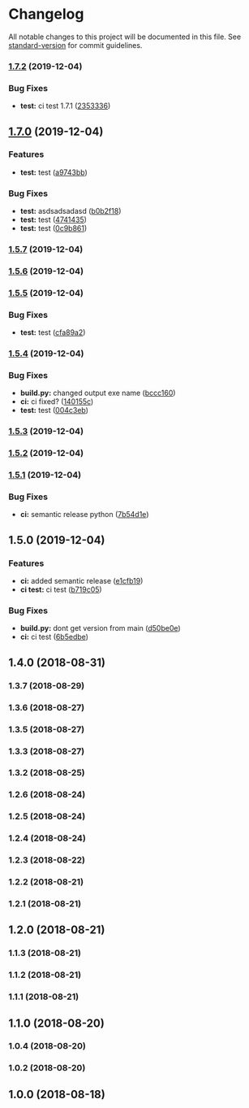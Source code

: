 # Changelog

All notable changes to this project will be documented in this file. See [standard-version](https://github.com/conventional-changelog/standard-version) for commit guidelines.

### [1.7.2](https://github.com/seyahdoo/TabletopTurkeyifier/compare/v1.7.0...v1.7.2) (2019-12-04)


### Bug Fixes

* **test:** ci test 1.7.1 ([2353336](https://github.com/seyahdoo/TabletopTurkeyifier/commit/2353336a40d820a939763fe6c2e764ecd56b5480))

## [1.7.0](https://github.com/seyahdoo/TabletopTurkeyifier/compare/v1.6.0...v1.7.0) (2019-12-04)


### Features

* **test:** test ([a9743bb](https://github.com/seyahdoo/TabletopTurkeyifier/commit/a9743bb69c7737709b9188e299d3c91372d61cae))


### Bug Fixes

* **test:** asdsadsadasd ([b0b2f18](https://github.com/seyahdoo/TabletopTurkeyifier/commit/b0b2f18bc5f2f5e4206bf8ff6ef2fa209a4907ff))
* **test:** test ([4741435](https://github.com/seyahdoo/TabletopTurkeyifier/commit/4741435fd1e3a70404c2c3040d949d302a58ea00))
* **test:** test ([0c9b861](https://github.com/seyahdoo/TabletopTurkeyifier/commit/0c9b8619e5bfeb8a598c3b6b3d9ae796f2297b82))

### [1.5.7](https://github.com/seyahdoo/TabletopTurkeyifier/compare/v1.5.6...v1.5.7) (2019-12-04)

### [1.5.6](https://github.com/seyahdoo/TabletopTurkeyifier/compare/v1.5.5...v1.5.6) (2019-12-04)

### [1.5.5](https://github.com/seyahdoo/TabletopTurkeyifier/compare/v1.5.4...v1.5.5) (2019-12-04)


### Bug Fixes

* **test:** test ([cfa89a2](https://github.com/seyahdoo/TabletopTurkeyifier/commit/cfa89a2bcd212d7dffe158d053ccb416ea55bac9))

### [1.5.4](https://github.com/seyahdoo/TabletopTurkeyifier/compare/v1.5.3...v1.5.4) (2019-12-04)


### Bug Fixes

* **build.py:** changed output exe name ([bccc160](https://github.com/seyahdoo/TabletopTurkeyifier/commit/bccc160d73464745de76c89144123f656ac92915))
* **ci:** ci fixed? ([140155c](https://github.com/seyahdoo/TabletopTurkeyifier/commit/140155cd8d4f1988c51c65a5121bef7e004f2279))
* **test:** test ([004c3eb](https://github.com/seyahdoo/TabletopTurkeyifier/commit/004c3ebdffa9088c743fe6f8045c6431ad1ad2f1))

### [1.5.3](https://github.com/seyahdoo/TabletopTurkeyifier/compare/v1.5.2...v1.5.3) (2019-12-04)

### [1.5.2](https://github.com/seyahdoo/TabletopTurkeyifier/compare/v1.5.1...v1.5.2) (2019-12-04)

### [1.5.1](https://github.com/seyahdoo/TabletopTurkeyifier/compare/v1.5.0...v1.5.1) (2019-12-04)


### Bug Fixes

* **ci:** semantic release python ([7b54d1e](https://github.com/seyahdoo/TabletopTurkeyifier/commit/7b54d1ec27b94a9540778727289401c6bb727180))

## 1.5.0 (2019-12-04)


### Features

* **ci:** added semantic release ([e1cfb19](https://github.com/seyahdoo/TabletopTurkeyifier/commit/e1cfb19bfd86ed17d814e98e482f63ef668e750c))
* **ci test:** ci test ([b719c05](https://github.com/seyahdoo/TabletopTurkeyifier/commit/b719c05f4a36a0671e9697f2ac92eebff56bac65))


### Bug Fixes

* **build.py:** dont get version from main ([d50be0e](https://github.com/seyahdoo/TabletopTurkeyifier/commit/d50be0e3cf9afeb447bfbabf26ed95eb8b9b55bd))
* **ci:** ci test ([6b5edbe](https://github.com/seyahdoo/TabletopTurkeyifier/commit/6b5edbefbe2d425bf25b150f98bdb0d2faa70111))

## 1.4.0 (2018-08-31)

### 1.3.7 (2018-08-29)

### 1.3.6 (2018-08-27)

### 1.3.5 (2018-08-27)

### 1.3.3 (2018-08-27)

### 1.3.2 (2018-08-25)

### 1.2.6 (2018-08-24)

### 1.2.5 (2018-08-24)

### 1.2.4 (2018-08-24)

### 1.2.3 (2018-08-22)

### 1.2.2 (2018-08-21)

### 1.2.1 (2018-08-21)

## 1.2.0 (2018-08-21)

### 1.1.3 (2018-08-21)

### 1.1.2 (2018-08-21)

### 1.1.1 (2018-08-21)

## 1.1.0 (2018-08-20)

### 1.0.4 (2018-08-20)

### 1.0.2 (2018-08-20)

## 1.0.0 (2018-08-18)
